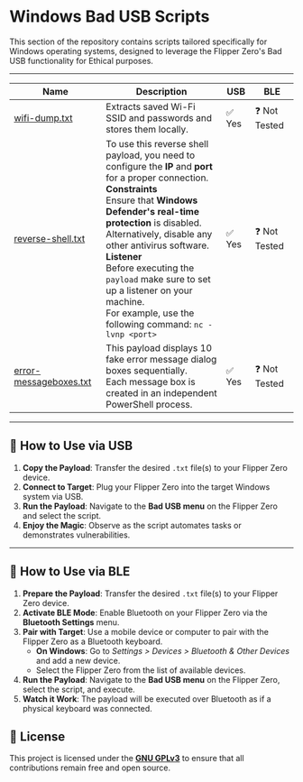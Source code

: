 # Windows Bad USB Scripts

This section of the repository contains scripts tailored specifically for Windows operating systems, designed to leverage the Flipper Zero's Bad USB functionality for Ethical purposes.

---

| Name                            | Description                              |  USB  | BLE  |
| ---------------------------------|------------------------------------------|--------------|--------------|
| [wifi-dump.txt](wifi-dump.txt)  | Extracts saved Wi-Fi SSID and passwords and stores them locally. | ✅ Yes       | ❓  Not Tested        |
| [reverse-shell.txt](reverse-shell.txt) | To use this reverse shell payload, you need to configure the **IP** and **port** <br> for a proper connection. <br>  **Constraints** <br> Ensure that **Windows Defender's real-time protection** is disabled. <br> Alternatively, disable any other antivirus software. <br>**Listener**<br>Before executing the `payload` make sure to set up a listener on your machine. <br> For example, use the following command:  ` nc -lvnp <port> ` |  ✅ Yes       | ❓  Not Tested |
| [error-messageboxes.txt](error-messageboxes.txt) | This payload displays 10 fake error message dialog boxes sequentially. <br>Each message box is created in an independent PowerShell process. | ✅ Yes       | ❓  Not Tested |

---

## 🚀 How to Use via USB  

1. **Copy the Payload**: Transfer the desired `.txt` file(s) to your Flipper Zero device.  
2. **Connect to Target**: Plug your Flipper Zero into the target Windows system via USB.  
3. **Run the Payload**: Navigate to the **Bad USB menu** on the Flipper Zero and select the script.  
4. **Enjoy the Magic**: Observe as the script automates tasks or demonstrates vulnerabilities.  

---

## 🚀 How to Use via BLE  

1. **Prepare the Payload**: Transfer the desired `.txt` file(s) to your Flipper Zero device.  
2. **Activate BLE Mode**: Enable Bluetooth on your Flipper Zero via the **Bluetooth Settings** menu.  
3. **Pair with Target**: Use a mobile device or computer to pair with the Flipper Zero as a Bluetooth keyboard.  
   - **On Windows**: Go to *Settings > Devices > Bluetooth & Other Devices* and add a new device.  
   - Select the Flipper Zero from the list of available devices.  
4. **Run the Payload**: Navigate to the **Bad USB menu** on the Flipper Zero, select the script, and execute.  
5. **Watch it Work**: The payload will be executed over Bluetooth as if a physical keyboard was connected.  


## 📜 License  

This project is licensed under the **[GNU GPLv3](../LICENSE)** to ensure that all contributions remain free and open source.  
